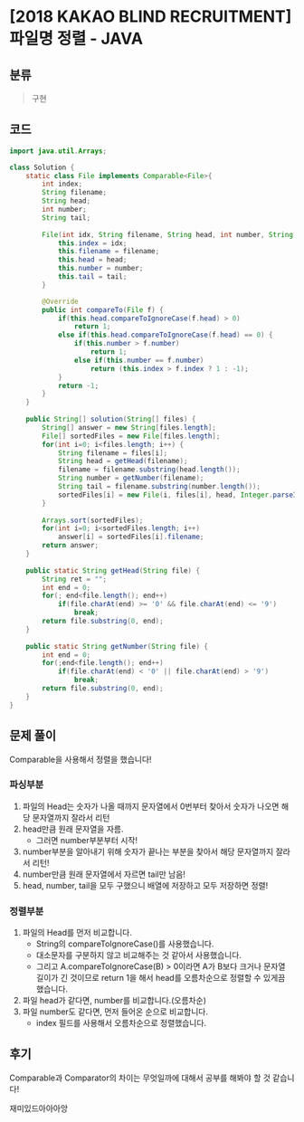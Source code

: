 # [2018 KAKAO BLIND RECRUITMENT] 파일명 정렬 - JAVA

## 분류
> 구현

## 코드
```java
import java.util.Arrays;

class Solution {
	static class File implements Comparable<File>{
		int index;
		String filename;
		String head;
		int number;
		String tail;
		
		File(int idx, String filename, String head, int number, String tail){
			this.index = idx;
			this.filename = filename;
			this.head = head;
			this.number = number;
			this.tail = tail;
		}

		@Override
		public int compareTo(File f) {
			if(this.head.compareToIgnoreCase(f.head) > 0)
				return 1;
			else if(this.head.compareToIgnoreCase(f.head) == 0) {
				if(this.number > f.number)
					return 1;
				else if(this.number == f.number)
					return (this.index > f.index ? 1 : -1);
			}
			return -1;
		}
	}
	
    public String[] solution(String[] files) {
        String[] answer = new String[files.length];
        File[] sortedFiles = new File[files.length];
        for(int i=0; i<files.length; i++) {
        	String filename = files[i];
        	String head = getHead(filename);
        	filename = filename.substring(head.length());
        	String number = getNumber(filename);
        	String tail = filename.substring(number.length());
        	sortedFiles[i] = new File(i, files[i], head, Integer.parseInt(number), tail);
        }
        
        Arrays.sort(sortedFiles);
        for(int i=0; i<sortedFiles.length; i++)
        	answer[i] = sortedFiles[i].filename;
        return answer;
    }
    
    public static String getHead(String file) {
    	String ret = "";
    	int end = 0;
    	for(; end<file.length(); end++)
    		if(file.charAt(end) >= '0' && file.charAt(end) <= '9')
    			break;
    	return file.substring(0, end);
    }
    
    public static String getNumber(String file) {
    	int end = 0;
    	for(;end<file.length(); end++)
    		if(file.charAt(end) < '0' || file.charAt(end) > '9')
    			break;
    	return file.substring(0, end);
    }
}
```

## 문제 풀이
Comparable을 사용해서 정렬을 했습니다!

### 파싱부분
1. 파일의 Head는 숫자가 나올 때까지 문자열에서 0번부터 찾아서 숫자가 나오면 해당 문자열까지 잘라서 리턴
1. head만큼 원래 문자열을 자름.
   - 그러면 number부분부터 시작!
1. number부분을 알아내기 위해 숫자가 끝나는 부분을 찾아서 해당 문자열까지 잘라서 리턴!
1. number만큼 원래 문자열에서 자르면 tail만 남음!
1. head, number, tail을 모두 구했으니 배열에 저장하고 모두 저장하면 정렬!

### 정렬부분
1. 파일의 Head를 먼저 비교합니다.
   - String의 compareToIgnoreCase()를 사용했습니다.
   - 대소문자를 구분하지 않고 비교해주는 것 같아서 사용했습니다.
   - 그리고 A.compareToIgnoreCase(B) > 0이라면 A가 B보다 크거나 문자열 길이가 긴 것이므로 return 1을 해서 head를 오름차순으로 정렬할 수 있게끔 했습니다.
1. 파일 head가 같다면, number를 비교합니다.(오름차순)
1. 파일 number도 같다면, 먼저 들어온 순으로 비교합니다.
   - index 필드를 사용해서 오름차순으로 정렬했습니다.

## 후기
Comparable과 Comparator의 차이는 무엇일까에 대해서 공부를 해봐야 할 것 같습니다!

재미있드아아아앙